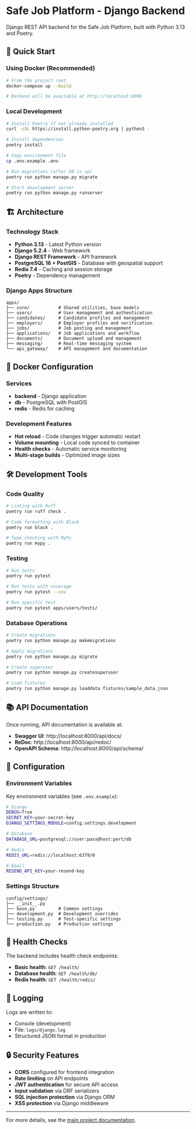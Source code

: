 # Safe Job Platform - Django Backend

Django REST API backend for the Safe Job Platform, built with Python 3.13 and Poetry.

## 🚀 Quick Start

### Using Docker (Recommended)

```bash
# From the project root
docker-compose up --build

# Backend will be available at http://localhost:8000
```

### Local Development

```bash
# Install Poetry if not already installed
curl -sSL https://install.python-poetry.org | python3 -

# Install dependencies
poetry install

# Copy environment file
cp .env.example .env

# Run migrations (after DB is up)
poetry run python manage.py migrate

# Start development server
poetry run python manage.py runserver
```

## 🏗️ Architecture

### Technology Stack
- **Python 3.13** - Latest Python version
- **Django 5.2.4** - Web framework
- **Django REST Framework** - API framework
- **PostgreSQL 16 + PostGIS** - Database with geospatial support
- **Redis 7.4** - Caching and session storage
- **Poetry** - Dependency management

### Django Apps Structure
```
apps/
├── core/           # Shared utilities, base models
├── users/          # User management and authentication
├── candidates/     # Candidate profiles and management
├── employers/      # Employer profiles and verification
├── jobs/           # Job posting and management
├── applications/   # Job applications and workflow
├── documents/      # Document upload and management
├── messaging/      # Real-time messaging system
└── api_gateway/    # API management and documentation
```

## 🐳 Docker Configuration

### Services
- **backend** - Django application
- **db** - PostgreSQL with PostGIS
- **redis** - Redis for caching

### Development Features
- **Hot reload** - Code changes trigger automatic restart
- **Volume mounting** - Local code synced to container
- **Health checks** - Automatic service monitoring
- **Multi-stage builds** - Optimized image sizes

## 🛠️ Development Tools

### Code Quality
```bash
# Linting with Ruff
poetry run ruff check .

# Code formatting with Black
poetry run black .

# Type checking with MyPy
poetry run mypy .
```

### Testing
```bash
# Run tests
poetry run pytest

# Run tests with coverage
poetry run pytest --cov

# Run specific test
poetry run pytest apps/users/tests/
```

### Database Operations
```bash
# Create migrations
poetry run python manage.py makemigrations

# Apply migrations
poetry run python manage.py migrate

# Create superuser
poetry run python manage.py createsuperuser

# Load fixtures
poetry run python manage.py loaddata fixtures/sample_data.json
```

## 📚 API Documentation

Once running, API documentation is available at:
- **Swagger UI**: http://localhost:8000/api/docs/
- **ReDoc**: http://localhost:8000/api/redoc/
- **OpenAPI Schema**: http://localhost:8000/api/schema/

## 🔧 Configuration

### Environment Variables
Key environment variables (see `.env.example`):

```bash
# Django
DEBUG=True
SECRET_KEY=your-secret-key
DJANGO_SETTINGS_MODULE=config.settings.development

# Database
DATABASE_URL=postgresql://user:pass@host:port/db

# Redis
REDIS_URL=redis://localhost:6379/0

# Email
RESEND_API_KEY=your-resend-key
```

### Settings Structure
```
config/settings/
├── __init__.py
├── base.py         # Common settings
├── development.py  # Development overrides
├── testing.py      # Test-specific settings
└── production.py   # Production settings
```

## 🚨 Health Checks

The backend includes health check endpoints:
- **Basic health**: `GET /health/`
- **Database health**: `GET /health/db/`
- **Redis health**: `GET /health/redis/`

## 📝 Logging

Logs are written to:
- Console (development)
- File: `logs/django.log`
- Structured JSON format in production

## 🔒 Security Features

- **CORS** configured for frontend integration
- **Rate limiting** on API endpoints
- **JWT authentication** for secure API access
- **Input validation** via DRF serializers
- **SQL injection protection** via Django ORM
- **XSS protection** via Django middleware

---

For more details, see the [main project documentation](../docs/).
